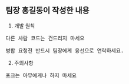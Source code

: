 ## 팀장 홍길동이 작성한 내용

1. 개발 원칙
<pre>다른 사람 코드는 건드리지 마세요</pre>
<pre>병합 요청전 반드시 팀장에게 융선으로 연락하세요.</pre> 

2. 주의사항
<pre>포크는 아무에게나 하지 마세요</pre> 
